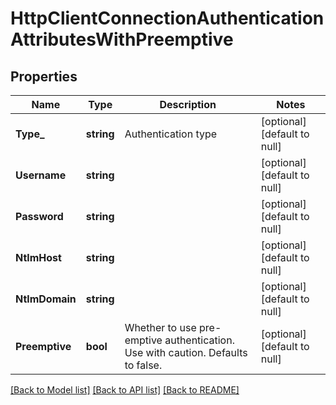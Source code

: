 # HttpClientConnectionAuthenticationAttributesWithPreemptive

## Properties
Name | Type | Description | Notes
------------ | ------------- | ------------- | -------------
**Type_** | **string** | Authentication type | [optional] [default to null]
**Username** | **string** |  | [optional] [default to null]
**Password** | **string** |  | [optional] [default to null]
**NtlmHost** | **string** |  | [optional] [default to null]
**NtlmDomain** | **string** |  | [optional] [default to null]
**Preemptive** | **bool** | Whether to use pre-emptive authentication. Use with caution. Defaults to false. | [optional] [default to null]

[[Back to Model list]](../README.md#documentation-for-models) [[Back to API list]](../README.md#documentation-for-api-endpoints) [[Back to README]](../README.md)


